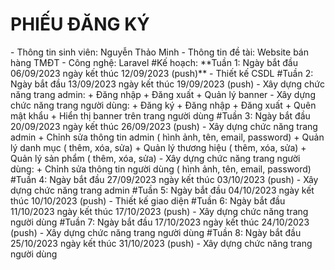 <h1>PHIẾU ĐĂNG KÝ</h1>
-	Thông tin sinh viên: Nguyễn Thảo Minh
-	Thông tin đề tài: Website bán hàng TMĐT
-	Công nghệ: Laravel
#Kế hoạch: 
  **Tuần 1: Ngày bắt đầu 06/09/2023 ngày kết thúc 12/09/2023 (push)**
-	Thiết kế CSDL
#Tuần 2: Ngày bắt đầu 13/09/2023 ngày kết thúc 19/09/2023 (push)
-	Xây dựng chức năng trang admin:
  + Đăng nhập
 +  Đăng xuất
 +  Quản lý banner
-	Xây dựng chức năng trang người dùng:
 +  Đăng ký
  + Đăng nhập
 +  Đăng xuất
 +  Quên mật khẩu
 + Hiển thị banner trên trang người dùng
#Tuần 3: Ngày bắt đầu 20/09/2023 ngày kết thúc 26/09/2023 (push)
-	Xây dựng chức năng trang admin
+ Chỉnh sửa thông tin admin ( hình ảnh, tên, email, password) 
+ Quản lý danh mục ( thêm, xóa, sửa)
+ Quản lý thương hiệu ( thêm, xóa, sửa)
+ Quản lý sản phẩm ( thêm, xóa, sửa)
-	Xây dựng chức năng trang người dùng:
+ Chỉnh sửa thông tin người dùng ( hình ảnh, tên, email, password) 
#Tuần 4: Ngày bắt đầu 27/09/2023 ngày kết thúc 03/10/2023 (push)
-	Xây dựng chức năng trang admin
#Tuần 5: Ngày bắt đầu 04/10/2023 ngày kết thúc 10/10/2023 (push)
-	Thiết kế giao diện
#Tuần 6: Ngày bắt đầu 11/10/2023 ngày kết thúc 17/10/2023 (push)
-	Xây dựng chức năng trang người dùng
#Tuần 7: Ngày bắt đầu 17/10/2023 ngày kết thúc 24/10/2023 (push)
-	Xây dựng chức năng trang người dùng
#Tuần 8: Ngày bắt đầu 25/10/2023 ngày kết thúc 31/10/2023 (push)
-	Xây dựng chức năng trang người dùng
